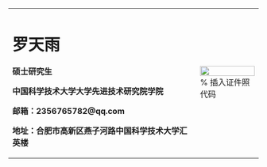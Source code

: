 <table border="0">
  <tr>
    <td width="75%">
      <h1>罗天雨</h1>
      <p><b>硕士研究生</b></p>
      <p><b>中国科学技术大学大学先进技术研究院学院</b></p>
      <p><b>邮箱：2356765782@qq.com</b></p>
      <p><b>地址：合肥市高新区燕子河路中国科学技术大学汇英楼</b></p>
    </td>
    <td width="25%">
      <img src="/zhengjianzhao.jpg" width="100%">      % 插入证件照代码
    </td>
  </tr>
</table>
